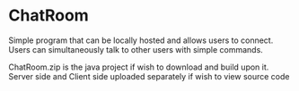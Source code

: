 # ChatRoom

Simple program that can be locally hosted and allows users to connect. Users can simultaneously talk to other users with simple commands.

ChatRoom.zip is the java project if wish to download and build upon it. Server side and Client side uploaded separately if wish to view source code
